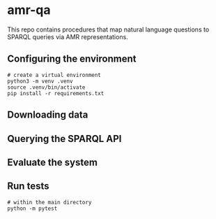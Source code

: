 # amr-qa
This repo contains procedures that map natural language questions to SPARQL queries via AMR representations.

## Configuring the environment
```
# create a virtual environment
python3 -m venv .venv
source .venv/bin/activate
pip install -r requirements.txt
```

## Downloading data

## Querying the SPARQL API

## Evaluate the system

## Run tests
```
# within the main directory
python -m pytest
```